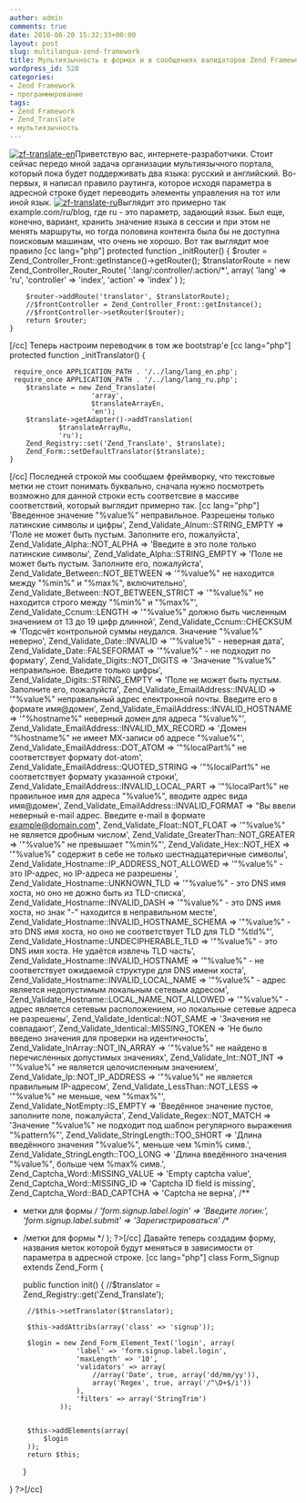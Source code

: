```yaml
---
author: admin
comments: true
date: 2010-06-20 15:32:33+00:00
layout: post
slug: multilangua-zend-framework
title: Мультиязычность в формах и в сообщениях валидаторов Zend Framework
wordpress_id: 528
categories:
- Zend Framework
- программирование
tags:
- Zend Framework
- Zend_Translate
- мультиязычность
---
```


[![zf-translate-en](http://vredniy.ru/wp-content/uploads/2010/06/zf-translate-ru-150x150.png)](http://vredniy.ru/wp-content/uploads/2010/06/zf-translate-ru.png)Приветствую вас, интернете-разработчики. 
Стоит сейчас передо мной задача организации мультиязычного портала, который пока будет поддерживать два языка: русский и английский. 
Во-первых, я написал правило раутинга, которое исходя параметра в адресной строке будет переводить элементы управления на тот или иной язык. [![zf-translate-ru](http://vredniy.ru/wp-content/uploads/2010/06/zf-translate-en-150x139.png)](http://vredniy.ru/wp-content/uploads/2010/06/zf-translate-en.png)Выглядит это примерно так example.com/ru/blog, где ru - это параметр, задающий язык. Был еще, конечно, вариант, хранить значение языка в сессии и при этом не менять маршруты, но тогда половина контента была бы не доступна поисковым машинам, что очень не хорошо.<!-- more -->
Вот так выглядит мое правило
[cc lang="php"]
  protected function _initRouter() {
        $router = Zend_Controller_Front::getInstance()->getRouter();
        $translatorRoute = new Zend_Controller_Router_Route(
                        ':lang/:controller/:action/*',
                        array(
                            'lang' => 'ru',
                            'controller' => 'index',
                            'action' => 'index'
                        )
        );

        $router->addRoute('translator', $translatorRoute);
        //$frontController = Zend_Controller_Front::getInstance();
        //$frontController->setRouter($router);
        return $router;
    }
[/cc]
Теперь настроим переводчик в том же bootstrap'е
[cc lang="php"]
    protected function _initTranslator() {

     require_once APPLICATION_PATH . '/../lang/lang_en.php';
     require_once APPLICATION_PATH . '/../lang/lang_ru.php';
        $translate = new Zend_Translate(
                        'array',
                        $translateArrayEn,
                        'en');
        $translate->getAdapter()->addTranslation(
                $translateArrayRu,
                'ru');
        Zend_Registry::set('Zend_Translate', $translate);
        Zend_Form::setDefaultTranslator($translate);
    }
[/cc]
Последней строкой мы сообщаем фреймворку, что текстовые метки не стоит понимать буквально, сначала нужно посмотреть возможно для данной строки есть соответсвие в массиве соответствий, который выглядит примерно так.
[cc lang="php"]
'Введенное значение "%value%" неправильное. Разрешены только латинские символы и цифры',
 Zend_Validate_Alnum::STRING_EMPTY => 'Поле не может быть пустым. Заполните его, пожалуйста',
 Zend_Validate_Alpha::NOT_ALPHA => 'Введите в это поле только латинские символы',
 Zend_Validate_Alpha::STRING_EMPTY => 'Поле не может быть пустым. Заполните его, пожалуйста',
 Zend_Validate_Between::NOT_BETWEEN => '"%value%" не находится между "%min%" и "%max%", включительно',
 Zend_Validate_Between::NOT_BETWEEN_STRICT => '"%value%" не находится строго между "%min%" и "%max%"',
 Zend_Validate_Ccnum::LENGTH => '"%value%" должно быть численным значением от 13 до 19 цифр длинной',
 Zend_Validate_Ccnum::CHECKSUM => 'Подсчёт контрольной суммы неудался. Значение "%value%" неверно',
 Zend_Validate_Date::INVALID => '"%value%" - неверная дата',
 Zend_Validate_Date::FALSEFORMAT => '"%value%" - не подходит по формату',
 Zend_Validate_Digits::NOT_DIGITS => 'Значение "%value%" неправильное. Введите только цифры',
 Zend_Validate_Digits::STRING_EMPTY => 'Поле не может быть пустым. Заполните его, пожалуйста',
 Zend_Validate_EmailAddress::INVALID => '"%value%" неправильный адрес електронной почты. Введите его в формате имя@домен',
 Zend_Validate_EmailAddress::INVALID_HOSTNAME => '"%hostname%" неверный домен для адреса "%value%"',
 Zend_Validate_EmailAddress::INVALID_MX_RECORD => 'Домен "%hostname%" не имеет MX-записи об адресе "%value%"',
 Zend_Validate_EmailAddress::DOT_ATOM => '"%localPart%" не соответствует формату dot-atom',
 Zend_Validate_EmailAddress::QUOTED_STRING => '"%localPart%" не соответствует формату указанной строки',
 Zend_Validate_EmailAddress::INVALID_LOCAL_PART => '"%localPart%" не правильное имя для адреса "%value%", вводите адрес вида имя@домен',
 Zend_Validate_EmailAddress::INVALID_FORMAT => "Вы ввели неверный e-mail адрес. Введите e-mail в формате example@domain.com",
 Zend_Validate_Float::NOT_FLOAT => '"%value%" не является дробным числом',
 Zend_Validate_GreaterThan::NOT_GREATER => '"%value%" не превышает "%min%"',
 Zend_Validate_Hex::NOT_HEX => '"%value%" содержит в себе не только шестнадцатеричные символы',
 Zend_Validate_Hostname::IP_ADDRESS_NOT_ALLOWED => '"%value%" - это IP-адрес, но IP-адреса не разрешены ',
 Zend_Validate_Hostname::UNKNOWN_TLD => '"%value%" - это DNS имя хоста, но оно не дожно быть из TLD-списка',
 Zend_Validate_Hostname::INVALID_DASH => '"%value%" - это DNS имя хоста, но знак "-" находится в неправильном месте',
 Zend_Validate_Hostname::INVALID_HOSTNAME_SCHEMA => '"%value%" - это DNS имя хоста, но оно не соответствует TLD для TLD "%tld%"',
 Zend_Validate_Hostname::UNDECIPHERABLE_TLD => '"%value%" - это DNS имя хоста. Не удаётся извлечь TLD часть',
 Zend_Validate_Hostname::INVALID_HOSTNAME => '"%value%" - не соответствует ожидаемой структуре для DNS имени хоста',
 Zend_Validate_Hostname::INVALID_LOCAL_NAME => '"%value%" - адрес является недопустимым локальным сетевым адресом',
 Zend_Validate_Hostname::LOCAL_NAME_NOT_ALLOWED => '"%value%" - адрес является сетевым расположением, но локальные сетевые адреса не разрешены',
 Zend_Validate_Identical::NOT_SAME => 'Значения не совпадают',
 Zend_Validate_Identical::MISSING_TOKEN => 'Не было введено значения для проверки на идентичность',
 Zend_Validate_InArray::NOT_IN_ARRAY => '"%value%" не найдено в перечисленных допустимых значениях',
 Zend_Validate_Int::NOT_INT => '"%value%" не является целочисленным значением',
 Zend_Validate_Ip::NOT_IP_ADDRESS => '"%value%" не является правильным IP-адресом',
 Zend_Validate_LessThan::NOT_LESS => '"%value%" не меньше, чем "%max%"',
 Zend_Validate_NotEmpty::IS_EMPTY => 'Введённое значение пустое, заполните поле, пожалуйста',
 Zend_Validate_Regex::NOT_MATCH => 'Значение "%value%" не подходит под шаблон регулярного выражения "%pattern%"',
 Zend_Validate_StringLength::TOO_SHORT => 'Длина введённого значения "%value%", меньше чем %min% симв.',
 Zend_Validate_StringLength::TOO_LONG => 'Длина введённого значения "%value%", больше чем %max% симв.',
 Zend_Captcha_Word::MISSING_VALUE => 'Empty captcha value',
 Zend_Captcha_Word::MISSING_ID => 'Captcha ID field is missing',
 Zend_Captcha_Word::BAD_CAPTCHA => 'Captcha не верна',
 /**
 * метки для формы
 */
'form.signup.label.login' => 'Введите логин:',
    'form.signup.label.submit' => 'Зарегистрироваться'
/**
 * /метки для формы
 */
);
?>[/cc]
Давайте теперь создадим форму, названия меток которой будут меняться в зависимости от параметра в адресной строке.
[cc lang="php"]
 class Form_Signup extends Zend_Form {

    public function init() {
        //$translator = Zend_Registry::get('Zend_Translate');

        //$this->setTranslator($translator);

        $this->addAttribs(array('class' => 'signup'));

        $login = new Zend_Form_Element_Text('login', array(
                    'label' => 'form.signup.label.login',
                    'maxLength' => '10',
                    'validators' => array(
                        //array('Date', true, array('dd/mm/yy')),
                        array('Regex', true, array('/^\D+$/i'))
                    ),
                    'filters' => array('StringTrim')
                ));
       

        $this->addElements(array(
            $login
        ));
        return $this;
    }

}
?>[/cc]
